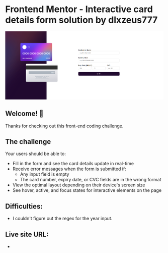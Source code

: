 # Frontend Mentor - Interactive card details form solution by dlxzeus777

![Design preview for the Interactive card details form coding challenge](./images/desktop.png)

## Welcome! 👋

Thanks for checking out this front-end coding challenge.

## The challenge

Your users should be able to: 

- Fill in the form and see the card details update in real-time
- Receive error messages when the form is submitted if:
  - Any input field is empty
  - The card number, expiry date, or CVC fields are in the wrong format
- View the optimal layout depending on their device's screen size
- See hover, active, and focus states for interactive elements on the page

## Difficulties:

- I couldn't figure out the regex for the year input.

## Live site URL:

- 
